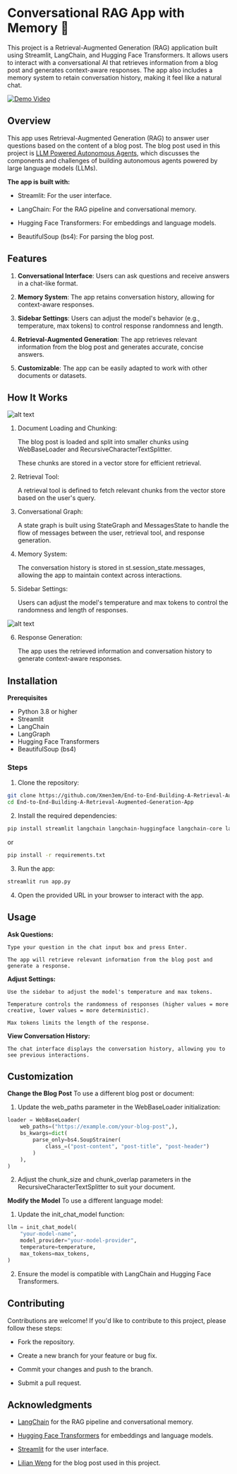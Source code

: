 # Conversational RAG App with Memory 🚀

This project is a Retrieval-Augmented Generation (RAG) application built using Streamlit, LangChain, and Hugging Face Transformers. It allows users to interact with a conversational AI that retrieves information from a blog post and generates context-aware responses. The app also includes a memory system to retain conversation history, making it feel like a natural chat.


[![Demo Video]()](/imgs,%20vid/Screen%20Recording%202025-02-27%20015204%20(online-video-cutter.com).mp4)

## Overview

This app uses Retrieval-Augmented Generation (RAG) to answer user questions based on the content of a blog post. The blog post used in this project is [LLM Powered Autonomous Agents](https://lilianweng.github.io/posts/2023-06-23-agent/), which discusses the components and challenges of building autonomous agents powered by large language models (LLMs).

**The app is built with:**

- Streamlit: For the user interface.

- LangChain: For the RAG pipeline and conversational memory.

- Hugging Face Transformers: For embeddings and language models.

- BeautifulSoup (bs4): For parsing the blog post.

## Features

1. **Conversational Interface**: Users can ask questions and receive answers in a chat-like format.

2. **Memory System**: The app retains conversation history, allowing for context-aware responses.

3. **Sidebar Settings**: Users can adjust the model's behavior (e.g., temperature, max tokens) to control response randomness and length.

4. **Retrieval-Augmented Generation**: The app retrieves relevant information from the blog post and generates accurate, concise answers.

5. **Customizable**: The app can be easily adapted to work with other documents or datasets.

## How It Works

![alt text](/imgs,%20vid/image.png)

1. Document Loading and Chunking:

    The blog post is loaded and split into smaller chunks using WebBaseLoader and RecursiveCharacterTextSplitter.

    These chunks are stored in a vector store for efficient retrieval.

2. Retrieval Tool:

    A retrieval tool is defined to fetch relevant chunks from the vector store based on the user's query.

3. Conversational Graph:

    A state graph is built using StateGraph and MessagesState to handle the flow of messages between the user, retrieval tool, and response generation.

4. Memory System:

    The conversation history is stored in st.session_state.messages, allowing the app to maintain context across interactions.

5. Sidebar Settings:

    Users can adjust the model's temperature and max tokens to control the randomness and length of responses.

![alt text](/imgs,%20vid/image-1.png)

6. Response Generation:

    The app uses the retrieved information and conversation history to generate context-aware responses.


## Installation
**Prerequisites**

- Python 3.8 or higher
- Streamlit
- LangChain
- LangGraph
- Hugging Face Transformers
- BeautifulSoup (bs4)

### Steps
1. Clone the repository:

```bash
git clone https://github.com/Xmen3em/End-to-End-Building-A-Retrieval-Augmented-Generation-App.git
cd End-to-End-Building-A-Retrieval-Augmented-Generation-App
```

2. Install the required dependencies:

```bash
pip install streamlit langchain langchain-huggingface langchain-core langchain-community bs4
```

or

```bash
pip install -r requirements.txt
```

3. Run the app:

```bash
streamlit run app.py
```

4. Open the provided URL in your browser to interact with the app.

## Usage
**Ask Questions:**

    Type your question in the chat input box and press Enter.

    The app will retrieve relevant information from the blog post and generate a response.

**Adjust Settings:**

    Use the sidebar to adjust the model's temperature and max tokens.

    Temperature controls the randomness of responses (higher values = more creative, lower values = more deterministic).

    Max tokens limits the length of the response.

**View Conversation History:**

    The chat interface displays the conversation history, allowing you to see previous interactions.

## Customization
**Change the Blog Post**
To use a different blog post or document:

1. Update the web_paths parameter in the WebBaseLoader initialization:

```python
loader = WebBaseLoader(
    web_paths=("https://example.com/your-blog-post",),
    bs_kwargs=dict(
        parse_only=bs4.SoupStrainer(
            class_=("post-content", "post-title", "post-header")
        )
    ),
)
```

2. Adjust the chunk_size and chunk_overlap parameters in the RecursiveCharacterTextSplitter to suit your document.

**Modify the Model**
To use a different language model:

1. Update the init_chat_model function:

```python
llm = init_chat_model(
    "your-model-name",
    model_provider="your-model-provider",
    temperature=temperature,
    max_tokens=max_tokens,
)
```

2. Ensure the model is compatible with LangChain and Hugging Face Transformers.

## Contributing
Contributions are welcome! If you'd like to contribute to this project, please follow these steps:

- Fork the repository.

- Create a new branch for your feature or bug fix.

- Commit your changes and push to the branch.

- Submit a pull request.

## Acknowledgments

- [LangChain](https://langchain.com/) for the RAG pipeline and conversational memory.

- [Hugging Face Transformers](https://huggingface.co/transformers/) for embeddings and language models.

- [Streamlit](https://streamlit.io/) for the user interface.

- [Lilian Weng](https://lilianweng.github.io/) for the blog post used in this project.